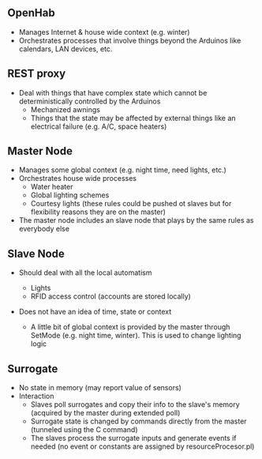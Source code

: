 ## OpenHab
- Manages Internet & house wide context (e.g. winter)
- Orchestrates processes that involve things beyond the Arduinos like calendars, LAN devices, etc.

## REST proxy
- Deal with things that have complex state which cannot be deterministically controlled by the Arduinos
	- Mechanized awnings
	- Things that the state may be affected by external things like an electrical failure (e.g. A/C, space heaters)

## Master Node
- Manages some global context (e.g. night time, need lights, etc.)
- Orchestrates house wide processes
	- Water heater
	- Global lighting schemes 
	- Courtesy lights (these rules could be pushed ot slaves but for flexibility reasons they are on the master)
- The master node includes an slave node that plays by the same rules as everybody else

## Slave Node
- Should deal with all the local automatism
	- Lights
	- RFID access control (accounts are stored locally)

- Does not have an idea of time, state or context
	- A little bit of global context is provided by the master through SetMode (e.g. night time, winter). This is used to change lighting logic

## Surrogate
- No state in memory (may report value of sensors)
- Interaction
	- Slaves poll surrogates and copy their info to the slave's memory (acquired by the master during extended poll)
	- Surrogate state is changed by commands directly from the master (tunneled using the C command)
	- The slaves process the surrogate inputs and generate events if needed (no event or constants are assigned by resourceProcesor.pl)